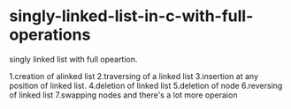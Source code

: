 # singly-linked-list-in-c-with-full-operations
singly linked list with full opeartion.


1.creation of alinked list
2.traversing of a linked list
3.insertion at  any position of linked list.
4.deletion of linked list 
5.deletion of node
6.reversing of linked list
7.swapping nodes
and there's a lot more operaion
